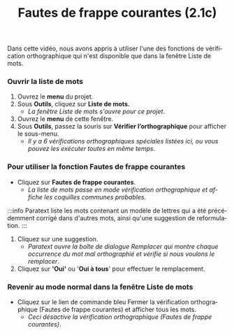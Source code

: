 ﻿---
lang: fr
title: Fautes de frappe courantes (2.1c)
---
Dans cette vidéo, nous avons appris à utiliser l'une des fonctions de vérification orthographique qui n'est disponible que dans la fenêtre Liste de mots.

### Ouvrir la liste de mots

1.   Ouvrez le **menu** du projet.
1.   Sous **Outils**, cliquez sur **Liste de mots.**
     -  *La fenêtre Liste de mots s'ouvre pour ce projet*.
3.   Ouvrez le **menu** de cette fenêtre.
1.   Sous **Outils**, passez la souris sur **Vérifier l’orthographique** pour afficher le sous-menu.
     -  *Il y a 6 vérifications orthographiques spéciales listées ici, ou vous pouvez les exécuter toutes en même temps*.

### Pour utiliser la fonction Fautes de frappe courantes

-  Cliquez sur **Fautes de frappe courantes**.
     -  *La liste de mots passe en mode vérification orthographique et affiche les coquilles communes probables*.


:::info
Paratext liste les mots contenant un modèle de lettres qui a été précédemment corrigé dans d'autres mots, ainsi qu'une suggestion de reformulation.
:::
1.   Cliquez sur une suggestion.
      -  *Paratext ouvre la boîte de dialogue Remplacer qui montre chaque occurrence du mot mal orthographié et vérifie si nous voulons le remplacer*.
1.   Cliquez sur **'Oui'** ou '**Oui à tous**' pour effectuer le remplacement.

### Revenir au mode normal dans la fenêtre Liste de mots

-   Cliquez sur le lien de commande bleu Fermer la vérification orthographique (Fautes de frappe courantes) et afficher tous les mots.
     -  *Ceci désactive la vérification orthographique (Fautes de frappe courantes)*.
